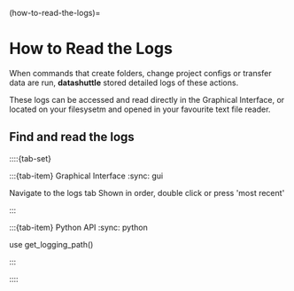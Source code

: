 (how-to-read-the-logs)=

# How to Read the Logs

When commands that create folders, change project configs
or transfer data are run, **datashuttle** stored detailed
logs of these actions.

These logs can be accessed and read directly in the
Graphical Interface, or located on your filesysetm
and opened in your favourite text file reader.

## Find and read the logs

::::{tab-set}

:::{tab-item} Graphical Interface
:sync: gui

Navigate to the logs tab
Shown in order, double click or press 'most recent'

:::

:::{tab-item} Python API
:sync: python

use get_logging_path()

:::

::::
